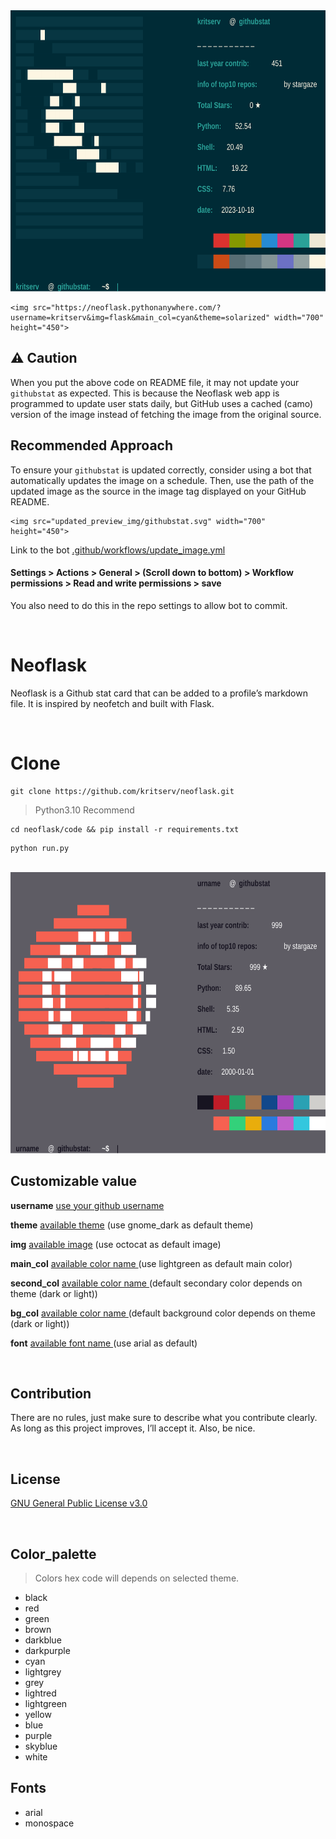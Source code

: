 <center>

<img src="updated_preview_img/githubstat.svg" width="700" height="450">

</center>

```
<img src="https://neoflask.pythonanywhere.com/?username=kritserv&img=flask&main_col=cyan&theme=solarized" width="700" height="450">
```

## ⚠️ Caution

When you put the above code on README file, it may not update your `githubstat` as expected. This is because the Neoflask web app is programmed to update user stats daily, but GitHub uses a cached (camo) version of the image instead of fetching the image from the original source.

## Recommended Approach

To ensure your `githubstat` is updated correctly, consider using a bot that automatically updates the image on a schedule. Then, use the path of the updated image as the source in the image tag displayed on your GitHub README.

```
<img src="updated_preview_img/githubstat.svg" width="700" height="450">
```

Link to the bot <a href="/.github/workflows/update_image.yml">.github/workflows/update_image.yml</a>

#### Settings > Actions > General > (Scroll down to bottom) > Workflow permissions > Read and write permissions > save

You also need to do this in the repo settings to allow bot to commit.

<br>

# Neoflask 

Neoflask is a Github stat card that can be added to a profile’s markdown file. It is inspired by neofetch and built with Flask.

<br>

# Clone

```
git clone https://github.com/kritserv/neoflask.git
```

> Python3.10 Recommend

```
cd neoflask/code && pip install -r requirements.txt
```

```
python run.py
```

<br>

<img src="showcase/example_for_readme.svg" width="700" height="450">

<br>

## Customizable value

**username** <u>use your github username</u>

**theme** <a href="https://github.com/kritserv/neoflask/tree/main/code/app/frontend/theme">available theme</a> (use gnome_dark as default theme)

**img** <a href="https://github.com/kritserv/neoflask/tree/main/code/app/frontend/display_image">available image</a> (use octocat as default image)

**main_col** <a href="#Color_palette">available color name </a> (use lightgreen as default main color)

**second_col** <a href="#Color_palette">available color name </a> (default secondary color depends on theme (dark or light))

**bg_col** <a href="#Color_palette">available color name </a> (default background color depends on theme (dark or light))

**font** <a href="#Fonts">available font name </a> (use arial as default)

<br>

## Contribution

There are no rules, just make sure to describe what you contribute clearly. As long as this project improves, I’ll accept it. Also, be nice.

<br>

## License

<a href="https://github.com/kritserv/neoflask/blob/main/LICENSE">GNU General Public License v3.0</a>

<br>

## Color_palette

> Colors hex code will depends on selected theme.

- black
- red
- green
- brown
- darkblue
- darkpurple
- cyan
- lightgrey
- grey
- lightred
- lightgreen
- yellow
- blue
- purple
- skyblue
- white

## Fonts

- arial
- monospace
